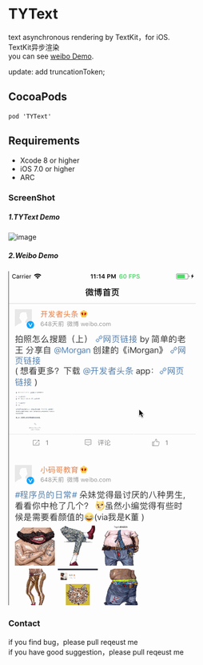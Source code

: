# TYText
text asynchronous rendering by TextKit，for iOS.<br>
TextKit异步渲染<br>
you can see [weibo Demo](https://github.com/12207480/WeiboDemo).

update: add truncationToken;

## CocoaPods
```
pod 'TYText'
```

## Requirements
* Xcode 8 or higher
* iOS 7.0 or higher
* ARC

### ScreenShot

##### 1.TYText Demo
![image](https://github.com/12207480/TYText/blob/master/ScreenShot/TYTextDemo1.gif)

##### 2.Weibo Demo
![image](https://github.com/12207480/TYText/blob/master/ScreenShot/WeiBoDemo1.gif)

### Contact
if you find bug，please pull reqeust me <br>
if you have good suggestion，please pull reqeust me <br>

